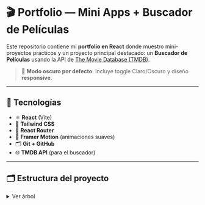 # 🎬 Portfolio — Mini Apps + Buscador de Películas

Este repositorio contiene mi **portfolio en React** donde muestro mini-proyectos prácticos y un proyecto principal destacado: un **Buscador de Películas** usando la API de [The Movie Database (TMDB)](https://www.themoviedb.org/).

> 🔦 **Modo oscuro por defecto**. Incluye toggle Claro/Oscuro y diseño **responsive**.

---

## 🚀 Tecnologías

- ⚛️ **React** (Vite)
- 🎨 **Tailwind CSS**
- 🧭 **React Router**
- 🧩 **Framer Motion** (animaciones suaves)
- 🗂️ **Git + GitHub**
- 🌐 **TMDB API** (para el buscador)

---

## 🗂️ Estructura del proyecto

<details>
<summary>Ver árbol</summary>

```text
src/
├─ components/
│  ├─ Header.jsx
│  ├─ Footer.jsx
│  ├─ sections/
│  │  ├─ Hero.jsx
│  │  ├─ About.jsx
│  │  ├─ Stack.jsx
│  │  └─ Projects/
│  │     ├─ Projects.jsx
│  │     ├─ ProjectsCard.jsx
│  │     ├─ Modal.jsx
│  │     └─ TodoPreview.jsx
│  └─ Contact.jsx
│
├─ MiniApps/
│  ├─ Counter/
│  ├─ Todo/
│  ├─ Controlled/
│  ├─ CustomUI/
│  └─ BuscadorPeliculas/
│     ├─ Api.js
│     ├─ components/
│     └─ pages/
│        ├─ MoviesPage.jsx
│        ├─ MovieDetailPage.jsx
│        └─ FavoritesPage.jsx
│
├─ assets/
├─ App.jsx
├─ main.jsx
└─ index.css



---

## 🧪 Mini-proyectos incluidos

- ➕ **Counter** — contador con incrementar/decrementar y reset.  
- ✅ **Todo List** — añadir, marcar y eliminar tareas.  
- 📝 **Controlled Inputs** — formulario controlado con validación básica.  
- 🎛️ **Customizador de UI** — personaliza tema/fuentes con `localStorage`.

---

## 🎥 Proyecto principal: Buscador de Películas (TMDB)

**Características:**

- 🔍 Búsqueda en tiempo real  
- 🖼️ Resultados con título + póster  
- 📄 Detalle de película con sinopsis  
- ⭐ Favoritos persistidos en `localStorage`  
- 🧭 Navegación con **React Router**

**Rutas:**


/peliculas — listado/buscador

/peliculas/:id — detalle

/favoritos — favoritos guardados


> ℹ️ TMDB requiere API key (ver **Configuración**).

---

## 🖼️ Preview

![Home Dark](./src/assets/HomeDark.png)
![Projects](./src/assets/Projects.png)
![Movies](./src/assets/BPeliculas.png)

---

## ⚙️ Configuración

### Clonar e instalar
```bash
git clone https://github.com/Andraxmm/Portfolio.git
cd Portfolio
npm install

Variables de entorno (TMDB)
VITE_TMDB_API_KEY=TU_API_KEY_DE_TMDB


Ejecutar en desarrollo
npm run dev

Build de producción
npm run build
npm run preview


🌓 Tema y accesibilidad
Dark mode por defecto (con toggle a claro).

Desplazamiento suave y compensación de anclas para header fijo.

UI responsive (móvil, tablet y desktop).

Feedback táctil en botones/tarjetas en dispositivos móviles.

🔗 Enlaces
Portfolio (repo): https://github.com/Andraxmm/Portfolio

GitHub: https://github.com/Andraxmm

LinkedIn: https://www.linkedin.com/in/andrea-ma%C3%B1a-moreno-204a2a1b5/

Cuando despliegues (Vercel/Netlify), añade aquí el link de demo.

🧭 Roadmap / Próximos pasos
Internacionalización (ES/EN)

Mejoras de accesibilidad (focus states avanzados)

Tests (Vitest/RTL)

Más mini-apps (fetch, charts, drag&drop…)

🙌 Créditos
Datos e imágenes de películas por TMDB.
Este producto usa la API de TMDB pero no está avalado ni certificado por TMDB.